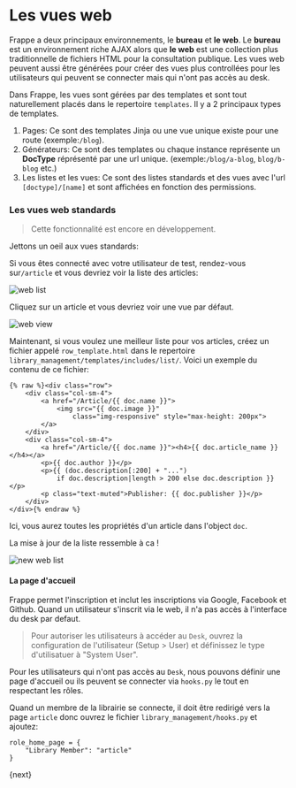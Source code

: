 <!-- add-breadcrumbs -->
# Les vues web

Frappe a deux principaux environnements, le **bureau** et **le web**. Le **bureau** est un environnement riche AJAX alors
que **le web** est une collection plus traditionnelle de fichiers HTML pour la consultation publique. Les vues web peuvent
aussi être générées pour créer des vues plus controllées pour les utilisateurs qui peuvent se connecter mais qui n'ont pas
accès au desk.

Dans Frappe, les vues sont gérées par des templates et sont tout naturellement placés dans le repertoire `templates`. Il 
y a 2 principaux types de templates.

1. Pages: Ce sont des templates Jinja ou une vue unique existe pour une route (exemple:`/blog`).
2. Générateurs: Ce sont des templates ou chaque instance représente un **DocType** réprésenté par une url unique. (exemple:`/blog/a-blog`, `blog/b-blog` etc.)
3. Les listes et les vues: Ce sont des listes standards et des vues avec l'url `[doctype]/[name]` et sont affichées en fonction des permissions.

### Les vues web standards

> Cette fonctionnalité est encore en développement.

Jettons un oeil aux vues standards:

Si vous êtes connecté avec votre utilisateur de test, rendez-vous sur`/article` et vous devriez voir la liste des articles:

<img class="screenshot" alt="web list" src="/docs/assets/img/web-list.png">

Cliquez sur un article et vous devriez voir une vue par défaut.

<img class="screenshot" alt="web view" src="/docs/assets/img/web-view.png">

Maintenant, si vous voulez une meilleur liste pour vos articles, créez un fichier appelé `row_template.html` dans le
repertoire `library_management/templates/includes/list/`. Voici un exemple du contenu de ce fichier:

	{% raw %}<div class="row">
		<div class="col-sm-4">
			<a href="/Article/{{ doc.name }}">
				<img src="{{ doc.image }}"
					class="img-responsive" style="max-height: 200px">
			</a>
		</div>
		<div class="col-sm-4">
			<a href="/Article/{{ doc.name }}"><h4>{{ doc.article_name }}</h4></a>
			<p>{{ doc.author }}</p>
			<p>{{ (doc.description[:200] + "...")
				if doc.description|length > 200 else doc.description }}</p>
			<p class="text-muted">Publisher: {{ doc.publisher }}</p>
		</div>
	</div>{% endraw %}


Ici, vous aurez toutes les propriétés d'un article dans l'object `doc`.

La mise à jour de la liste ressemble à ca !

<img class="screenshot" alt="new web list" src="/docs/assets/img/web-list-new.png">

#### La page d'accueil

Frappe permet l'inscription et inclut les inscriptions via Google, Facebook et Github. Quand un utilisateur s'inscrit via
le web, il n'a pas accès à l'interface du desk par defaut.

> Pour autoriser les utilisateurs à accéder au `Desk`, ouvrez la configuration de l'utilisateur (Setup > User) et définissez
 le type d'utilisatuer à "System User".

Pour les utilisateurs qui n'ont pas accès au `Desk`, nous pouvons définir une page d'accueil ou ils peuvent se connecter via
`hooks.py` le tout en respectant les rôles.

Quand un membre de la librairie se connecte, il doit être redirigé vers la page `article` donc ouvrez le fichier `library_management/hooks.py` et ajoutez:

	role_home_page = {
		"Library Member": "article"
	}

{next}
